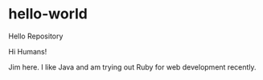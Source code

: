 # hello-world
Hello Repository

Hi Humans!

Jim here. I like Java and am trying out Ruby for web development recently. 
